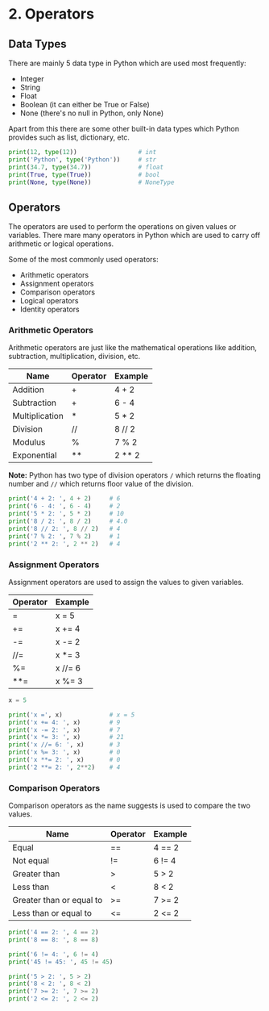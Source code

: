 # 2. Operators

## Data Types

There are mainly 5 data type in Python which are used most frequently:

- Integer
- String
- Float
- Boolean (it can either be True or False)
- None (there's no null in Python, only None)

Apart from this there are some other built-in data types which Python provides such as list, dictionary, etc.

```python
print(12, type(12))                 # int
print('Python', type('Python'))     # str
print(34.7, type(34.7))             # float
print(True, type(True))             # bool
print(None, type(None))             # NoneType
```

## Operators

The operators are used to perform the operations on given values or variables. There mare many operators in Python which are used to carry off arithmetic or logical operations.

Some of the most commonly used operators:

- Arithmetic operators
- Assignment operators
- Comparison operators
- Logical operators
- Identity operators

### Arithmetic Operators

Arithmetic operators are just like the mathematical operations like addition, subtraction, multiplication, division, etc.

| Name | Operator | Example |
| ---- | -------- | ------- |
| Addition | + | 4 + 2 |
| Subtraction | + | 6 - 4 |
| Multiplication | * | 5 * 2 |
| Division | // | 8 // 2 |
| Modulus | % | 7 % 2 |
| Exponential | ** | 2 ** 2|

**Note:** Python has two type of division operators `/` which returns the floating number and `//` which returns floor value of the division.

```python
print('4 + 2: ', 4 + 2)     # 6
print('6 - 4: ', 6 - 4)     # 2
print('5 * 2: ', 5 * 2)     # 10
print('8 / 2: ', 8 / 2)     # 4.0
print('8 // 2: ', 8 // 2)   # 4
print('7 % 2: ', 7 % 2)     # 1
print('2 ** 2: ', 2 ** 2)   # 4
```

### Assignment Operators

Assignment operators are used to assign the values to given variables.

| Operator | Example |
| ---- | ------- |
| = | x = 5 |
| += | x += 4 |
| -= | x -= 2 |
| //= | x *= 3 |
| %= | x //= 6 |
| **= | x %= 3 |

```python
x = 5

print('x =', x)             # x = 5
print('x += 4: ', x)        # 9
print('x -= 2: ', x)        # 7
print('x *= 3: ', x)        # 21
print('x //= 6: ', x)       # 3
print('x %= 3: ', x)        # 0
print('x **= 2: ', x)       # 0
print('2 **= 2: ', 2**2)    # 4 
```

### Comparison Operators

Comparison operators as the name suggests is used to compare the two values.

| Name | Operator | Example |
| ---- | -------- | ------- |
| Equal | == | 4 == 2 |
| Not equal | != | 6 != 4 |
| Greater than | > | 5 > 2 |
| Less than | < | 8 < 2 |
| Greater than or equal to | >= | 7 >= 2 |
| Less than or equal to | <= | 2 <= 2 |

```python
print('4 == 2: ', 4 == 2)
print('8 == 8: ', 8 == 8)

print('6 != 4: ', 6 != 4)
print('45 != 45: ', 45 != 45)

print('5 > 2: ', 5 > 2)
print('8 < 2: ', 8 < 2)
print('7 >= 2: ', 7 >= 2)
print('2 <= 2: ', 2 <= 2)
```
